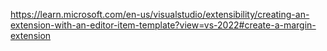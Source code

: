 



https://learn.microsoft.com/en-us/visualstudio/extensibility/creating-an-extension-with-an-editor-item-template?view=vs-2022#create-a-margin-extension


